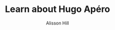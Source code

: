 ---
title: Learn about Hugo Apéro
description: |
  Learn how to use Hugo Apéro to build a personal website.
author: "Alisson Hill"
show_post_thumbnail: true
show_author_byline: true
show_post_date: true
# for listing page layout
layout: list-sidebar # list, list-sidebar, list-grid

# for list-sidebar layout
sidebar: 
  title: But what is he doing?
  description: |
    A collection of projects which made the final cut. Have a look.

# set up common front matter for all pages inside blog/
cascade:
  author: "Cédric Batailler"
  show_author_byline: true
  show_post_date: true
  show_comments: true # see site config to choose Disqus or Utterances
  layout: single-sidebar
  # for single-sidebar layout
  sidebar:
    text_link_label: View all projects
    text_link_url: /projects/
    show_sidebar_adunit: false # show ad container
---